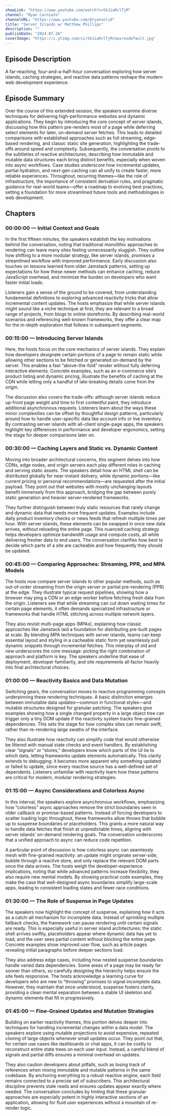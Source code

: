 ```yaml
---
showLink: "https://www.youtube.com/watch?v=SkJiaRclTjM"
channel: "Ryan Carniato"
channelURL: "https://www.youtube.com/@ryansolid"
title: "Server Islands w/ Matthew Phillips"
description: ""
publishDate: "2024-07-26"
coverImage: "https://i.ytimg.com/vi/SkJiaRclTjM/maxresdefault.jpg"
---
```


## Episode Description

A far-reaching, four-and-a-half-hour conversation exploring how server islands, caching strategies, and reactive data patterns reshape the modern web development experience.

## Episode Summary

Over the course of this extended session, the speakers examine diverse techniques for delivering high-performance websites and dynamic applications. They begin by introducing the core concept of server islands, discussing how this pattern pre-renders most of a page while deferring select elements for later, on-demand server fetches. This leads to detailed comparisons with established approaches such as full streaming, edge-based rendering, and classic static site generation, highlighting the trade-offs around speed and complexity. Subsequently, the conversation pivots to the subtleties of reactive architectures, describing how immutable and mutable data structures each bring distinct benefits, especially when woven into async workflows. Case studies underscore how incremental updates, partial hydration, and next-gen caching can all unify to create faster, more reliable experiences. Throughout, recurring themes—like the role of infrastructure, the importance of consistent derivation rules, and pragmatic guidance for real-world teams—offer a roadmap to evolving best practices, setting a foundation for more streamlined future tools and methodologies in web development.

## Chapters

### 00:00:00 — Initial Context and Goals

In the first fifteen minutes, the speakers establish the key motivations behind the conversation, noting that traditional monolithic approaches to rendering can leave many sites feeling unnecessarily sluggish. They outline how shifting to a more modular strategy, like server islands, promises a streamlined workflow with improved performance. Early discussion also touches on lessons learned from older Jamstack patterns, setting up expectations for how these newer methods can enhance caching, reduce JavaScript overhead, and minimize the burden on developers who want faster initial loads.

Listeners gain a sense of the ground to be covered, from understanding fundamental definitions to exploring advanced reactivity tricks that allow incremental content updates. The hosts emphasize that while server islands might sound like a niche technique at first, they are relevant to a broad range of projects, from blogs to online storefronts. By describing real-world scenarios and referencing well-known frameworks, they offer a clear map for the in-depth exploration that follows in subsequent segments.

### 00:15:00 — Introducing Server Islands

Here, the hosts focus on the core mechanics of server islands. They explain how developers designate certain portions of a page to remain static while allowing other sections to be fetched or generated on-demand by the server. This enables a fast “above-the-fold” render without fully deferring interactive elements. Concrete examples, such as an e-commerce site’s product listing and dynamic pricing, illustrate the benefits of caching at the CDN while letting only a handful of late-breaking details come from the origin.

The discussion also covers the trade-offs: although server islands reduce up-front page weight and time to first contentful paint, they introduce additional asynchronous requests. Listeners learn about the ways these minor complexities can be offset by thoughtful design patterns, particularly around how to handle user-specific data like account info or live inventory. By contrasting server islands with all-client single-page apps, the speakers highlight key differences in performance and developer ergonomics, setting the stage for deeper comparisons later on.

### 00:30:00 — Caching Layers and Static vs. Dynamic Content

Moving into broader architectural concerns, this segment delves into how CDNs, edge nodes, and origin servers each play different roles in caching and serving static assets. The speakers detail how an HTML shell can be distributed globally for near-instant delivery, while dynamic portions—like current pricing or personal recommendations—are requested after the initial payload. They point out that websites with mostly unchanging layouts benefit immensely from this approach, bridging the gap between purely static generation and heavier server-rendered frameworks.

They further distinguish between truly static resources that rarely change and dynamic data that needs more frequent updates. Examples include daily product inventory checks or news feeds that refresh multiple times per hour. With server islands, these elements can be swapped in once new data arrives, without reloading the entire page. This nuanced caching strategy helps developers optimize bandwidth usage and compute costs, all while delivering fresher data to end users. The conversation clarifies how best to decide which parts of a site are cacheable and how frequently they should be updated.

### 00:45:00 — Comparing Approaches: Streaming, PPR, and MPA Models

The hosts now compare server islands to other popular methods, such as out-of-order streaming from the origin server or partial pre-rendering (PPR) at the edge. They illustrate typical request pipelines, showing how a browser may ping a CDN or an edge worker before fetching fresh data from the origin. Listeners see that while streaming can cut down waiting times for certain page elements, it often demands specialized infrastructure or frameworks that handle HTML stitching across multiple network layers.

They also revisit multi-page apps (MPAs), explaining how classic approaches like Jamstack laid a foundation for distributing pre-built pages at scale. By blending MPA techniques with server islands, teams can keep essential layout and styling in a cacheable static form yet seamlessly pull dynamic snippets through incremental fetches. This interplay of old and new underscores the core message: picking the right combination of approach and platform is key. The speakers underline that ease of deployment, developer familiarity, and site requirements all factor heavily into final architectural choices.

### 01:00:00 — Reactivity Basics and Data Mutation

Switching gears, the conversation moves to reactive programming concepts underpinning these rendering techniques. A basic distinction emerges between immutable data updates—common in functional styles—and mutable structures designed for granular patching. The speakers give examples showing how a single changed property in a large object tree can trigger only a tiny DOM update if the reactivity system tracks fine-grained dependencies. This sets the stage for how complex sites can remain swift, rather than re-rendering large swaths of the interface.

They also illustrate how reactivity can simplify code that would otherwise be littered with manual state checks and event handlers. By establishing clear “signals” or “stores,” developers know which parts of the UI tie to which data, letting frameworks update elements automatically. This clarity extends to debugging: it becomes more apparent why something updated or failed to update, since every reactive source has a well-defined set of dependents. Listeners unfamiliar with reactivity learn how these patterns are critical for modern, modular rendering strategies.

### 01:15:00 — Async Considerations and Colorless Async

In this interval, the speakers explore asynchronous workflows, emphasizing how “colorless” async approaches remove the strict boundaries seen in older callback or promise-based patterns. Instead of forcing developers to scatter loading logic throughout, these frameworks allow throws that bubble up to suspense boundaries or placeholders. This grants a more natural way to handle data fetches that finish at unpredictable times, aligning with server islands’ on-demand rendering goals. The conversation underscores that a unified approach to async can reduce code repetition.

A particular point of discussion is how colorless async can seamlessly mesh with fine-grained reactivity: an update might originate server-side, bubble through a reactive store, and only replace the relevant DOM parts once the data arrives. The hosts weigh the developer-experience implications, noting that while advanced patterns increase flexibility, they also require new mental models. By showing practical code examples, they make the case that well-designed async boundaries simplify large-scale apps, leading to consistent loading states and fewer race conditions.

### 01:30:00 — The Role of Suspense in Page Updates

The speakers now highlight the concept of suspense, explaining how it acts as a catch-all mechanism for incomplete data. Instead of sprinkling multiple fallback checks, the framework can pause rendering until certain signals are ready. This is especially useful in server island architectures: the static shell arrives swiftly, placeholders appear where dynamic data has yet to load, and the user sees partial content without blocking the entire page. Concrete examples show improved user flow, such as article pages revealing initial paragraphs before deeper sections load.

They also address edge cases, including how nested suspense boundaries handle varied data dependencies. Some areas of a page may be ready far sooner than others, so carefully designing the hierarchy helps ensure the site feels responsive. The hosts acknowledge a learning curve for developers who are new to “throwing” promises to signal incomplete data. However, they maintain that once understood, suspense fosters clarity, providing a clean mental separation between a stable UI skeleton and dynamic elements that fill in progressively.

### 01:45:00 — Fine-Grained Updates and Mutation Strategies

Building on earlier reactivity themes, this portion delves deeper into techniques for handling incremental changes within a data model. The speakers explore using mutable projections to avoid expensive, repeated cloning of large objects whenever small updates occur. They point out that, for certain use cases like dashboards or chat apps, it can be costly to reconstruct entire state trees on each user input. Instead, a careful blend of signals and partial diffs ensures a minimal overhead on updates.

They also caution developers about pitfalls, such as losing track of references when mixing immutable and mutable patterns in the same codebase. By anchoring everything to a robust reactive engine, each field remains connected to a precise set of subscribers. This architectural discipline prevents stale reads and ensures updates appear exactly where needed. The conversation concludes by hinting that these granular approaches are especially potent in highly interactive sections of an application, allowing for fluid user experiences without a mountain of re-render logic.